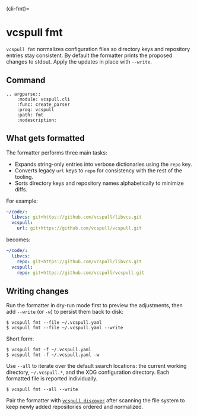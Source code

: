 (cli-fmt)=

# vcspull fmt

`vcspull fmt` normalizes configuration files so directory keys and repository
entries stay consistent. By default the formatter prints the proposed changes to
stdout. Apply the updates in place with `--write`.

## Command

```{eval-rst}
.. argparse::
    :module: vcspull.cli
    :func: create_parser
    :prog: vcspull
    :path: fmt
    :nodescription:
```

## What gets formatted

The formatter performs three main tasks:

- Expands string-only entries into verbose dictionaries using the `repo` key.
- Converts legacy `url` keys to `repo` for consistency with the rest of the
  tooling.
- Sorts directory keys and repository names alphabetically to minimize diffs.

For example:

```yaml
~/code/:
  libvcs: git+https://github.com/vcspull/libvcs.git
  vcspull:
    url: git+https://github.com/vcspull/vcspull.git
```

becomes:

```yaml
~/code/:
  libvcs:
    repo: git+https://github.com/vcspull/libvcs.git
  vcspull:
    repo: git+https://github.com/vcspull/vcspull.git
```

## Writing changes

Run the formatter in dry-run mode first to preview the adjustments, then add
`--write` (or `-w`) to persist them back to disk:

```console
$ vcspull fmt --file ~/.vcspull.yaml
$ vcspull fmt --file ~/.vcspull.yaml --write
```

Short form:

```console
$ vcspull fmt -f ~/.vcspull.yaml
$ vcspull fmt -f ~/.vcspull.yaml -w
```

Use `--all` to iterate over the default search locations: the current working
directory, `~/.vcspull.*`, and the XDG configuration directory. Each formatted
file is reported individually.

```console
$ vcspull fmt --all --write
```

Pair the formatter with [`vcspull discover`](cli-discover) after scanning the file
system to keep newly added repositories ordered and normalized.
